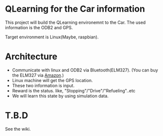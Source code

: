 # QLearning for the Car information

This project will build the QLearning environemnt to the Car. The used information
is the ODB2 and GPS.

Target environment is Linux(Maybe, raspbian).

# Architecture

 * Communicate with linux and ODB2 via Bluetooth(ELM327).
   (You can buy the ELM327 via [Amazon](https://www.amazon.com/gp/product/B0746H9Y9Z/).)
 * Linux machine will get the GPS location.
 * These two information is input.
 * Reward is the status. like, "Stopping"/"Drive"/"Refueling"..etc
 * We will learn this state by using simulation data.

# T.B.D

 See the wiki.